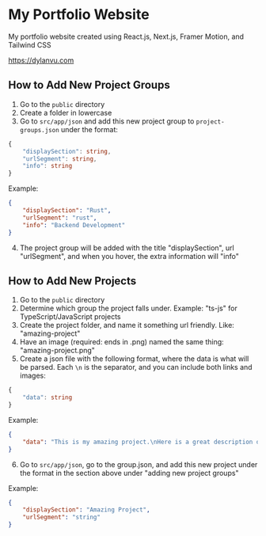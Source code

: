 # My Portfolio Website

My portfolio website created using React.js, Next.js, Framer Motion, and Tailwind CSS

https://dylanvu.com

## How to Add New Project Groups
1. Go to the `public` directory
2. Create a folder in lowercase
3. Go to `src/app/json` and add this new project group to `project-groups.json` under the format:

```ts
{
    "displaySection": string,
    "urlSegment": string,
    "info": string
}

```

Example:

```json
{
    "displaySection": "Rust",
    "urlSegment": "rust",
    "info": "Backend Development"
}
```
4. The project group will be added with the title "displaySection", url "urlSegment", and when you hover, the extra information will "info"

## How to Add New Projects
1. Go to the `public` directory
2. Determine which group the project falls under. Example: "ts-js" for TypeScript/JavaScript projects
3. Create the project folder, and name it something url friendly. Like: "amazing-project"
4. Have an image (required: ends in .png) named the same thing: "amazing-project.png"
5. Create a json file with the following format, where the data is what will be parsed. Each `\n` is the separator, and you can include both links and images:

```ts
{
    "data": string
}
```

Example:

```json
{
    "data": "This is my amazing project.\nHere is a great description of it.\nHere is a cool picture.\n/projects/ts-js/amazing-project/amazing-project-picture-1.jpg"
}
```

6. Go to `src/app/json`, go to the group.json, and add this new project under the format in the section above under "adding new project groups"

Example:
```json
{
    "displaySection": "Amazing Project",
    "urlSegment": "string"
}
```
